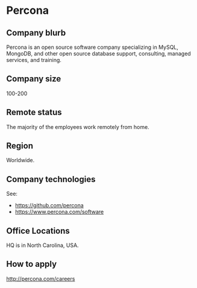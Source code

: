 # Percona

## Company blurb

Percona is an open source software company specializing in MySQL, MongoDB, and other open source database support, consulting, managed services, and training.

## Company size

100-200

## Remote status

The majority of the employees work remotely from home.

## Region

Worldwide.

## Company technologies

See:

- https://github.com/percona
- https://www.percona.com/software

## Office Locations

HQ is in North Carolina, USA.

## How to apply

http://percona.com/careers